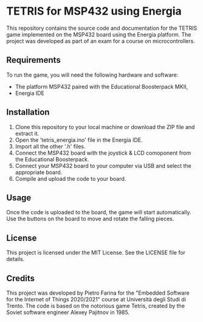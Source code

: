 # TETRIS for MSP432 using Energia
This repository contains the source code and documentation for the TETRIS game implemented on the MSP432 board using the Energia platform.
The project was developed as part of an exam for a course on microcontrollers.

## Requirements
To run the game, you will need the following hardware and software:
* The platform MSP432 paired with the Educational Boosterpack MKII,
* Energia IDE

## Installation
1. Clone this repository to your local machine or download the ZIP file and extract it.
2. Open the 'tetris_energia.ino' file in the Energia IDE.
3. Import all the other '.h' files.
4. Connect the MSP432 board with the joystick & LCD comoponent from the Educational Boosterpack.
5. Connect your MSP432 board to your computer via USB and select the appropriate board.
6. Compile and upload the code to your board.

## Usage
Once the code is uploaded to the board, the game will start automatically. Use the buttons on the board to move and rotate the falling pieces.

## License
This project is licensed under the MIT License. See the LICENSE file for details.

## Credits
This project was developed by Pietro Farina for the "Embedded Software for the Internet of Things 2020/2021" course at Università degli Studi di Trento.
The code is based on the notorious game Tetris, created by the Soviet software engineer Alexey Pajitnov in 1985.

